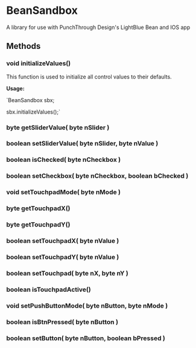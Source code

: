 # BeanSandbox
A library for use with PunchThrough Design's LightBlue Bean and IOS app

## Methods

### void initializeValues()

This function is used to initialize all control values to their defaults.

**Usage:**

`BeanSandbox sbx;

sbx.initializeValues();`

### byte getSliderValue( byte nSlider )

### boolean setSliderValue( byte nSlider, byte nValue )

### boolean isChecked( byte nCheckbox )

### boolean setCheckbox( byte nCheckbox, boolean bChecked )

### void setTouchpadMode( byte nMode )

### byte getTouchpadX()

### byte getTouchpadY()

### boolean setTouchpadX( byte nValue )

### boolean setTouchpadY( byte nValue )

### boolean setTouchpad( byte nX, byte nY )

### boolean isTouchpadActive()

### void setPushButtonMode( byte nButton, byte nMode )

### boolean isBtnPressed( byte nButton )

### boolean setButton( byte nButton, boolean bPressed )
